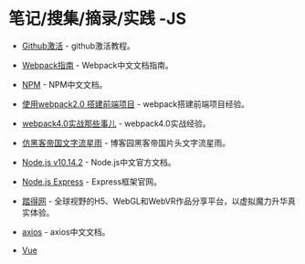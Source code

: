 # 笔记/搜集/摘录/实践 -JS

- [Github激活](https://blog.csdn.net/qazwsxpcm/article/details/68946736) - github激活教程。

- [Webpack指南](https://www.webpackjs.com/guides/) - Webpack中文文档指南。

- [NPM](https://www.npmjs.cn/) - NPM中文文档。

- [使用webpack2.0 搭建前端项目](https://www.cnblogs.com/doudoujun/p/6405534.html) - webpack搭建前端项目经验。

- [webpack4.0实战那些事儿](https://segmentfault.com/a/1190000014112145?utm_source=channel-newest&tdsourcetag=s_pcqq_aiomsg) - webpack4.0实战经验。

- [仿黑客帝国文字流星雨](https://www.cnblogs.com/zijie-li/p/10188138.html) - 博客园黑客帝国片头文字流星雨。

- [Node.js v10.14.2](http://nodejs.cn/api/querystring.html#querystring_querystring_parse_str_sep_eq_options) - Node.js中文官方文档。

- [Node.js Express](http://www.runoob.com/nodejs/nodejs-express-framework.html) - Express框架官网。

- [踏得网](http://techbrood.com/) - 全球视野的H5、WebGL和WebVR作品分享平台，以虚拟魔力升华真实体验。

- [axios](https://www.jianshu.com/p/7a9fbcbb1114) - axios中文文档。

- [Vue <script>引入](https://cdn.jsdelivr.net/npm/vue@2.5.21/dist/vue.js) - Vue <script>项目中引入地址。

- [Vue](https://cn.vuejs.org/v2/api/index.html#props) - Vue官网 API。

- [VeCharts](https://vueblocks.github.io/ve-charts/#/base-options) - VeCharts 是基于 Vue2.x 与 ECharts4.x 构建封装的组件库，用以解决繁杂的 ECharts 配置项以及数据转化带来的烦恼。

- [Element UI](https://element.eleme.cn/#/zh-CN/component/installation) - Element组件在React、Vue、Angular中均可应用。

- [Vue Router](https://router.vuejs.org/zh/installation.html) - Vue路由 API。

- [Vue CLI 3](https://cli.vuejs.org/zh/guide/) - Vue CLI 是一个基于 Vue.js 进行快速开发的完整系统。

- [Vuex](https://vuex.vuejs.org/zh/guide/) - Vuex 是一个专为 Vue.js 应用程序开发的状态管理模式。

- [Hexo](https://hexo.io/zh-cn/docs/setup) - Hexo 是一个快速、简洁且高效的博客框架。Hexo 使用 Markdown（或其他渲染引擎）解析文章，在几秒内，即可利用靓丽的主题生成静态网页。

- [VueJS中学习使用Vuex详解](https://segmentfault.com/a/1190000015782272) - VueJS中学习使用Vuex详解。

- [stylus中文版参考---张鑫旭](https://www.zhangxinxu.com/jq/stylus/interpolation.php) -  stylus，是 CSS 的预处理框架。

- [Koa](https://koa.bootcss.com/) -  Koa -- 基于 Node.js 平台的下一代 web 开发框架。

- [Koa ---廖雪峰](https://www.liaoxuefeng.com/wiki/001434446689867b27157e896e74d51a89c25cc8b43bdb3000/001471087582981d6c0ea265bf241b59a04fa6f61d767f6000) -  廖雪峰的官方网站。

- [ReactTraining](https://reacttraining.com/react-router/web/example/basic) -  React官方路由网站（英文）。

- [Redux教程](http://www.ruanyifeng.com/blog/2016/09/redux_tutorial_part_one_basic_usages.html2) -  Redux 入门教程（一）：基本用法。

- [手把手教你搭建 Dva + Umi 开发环境](https://reacttraining.com/react-router/web/example/basic) -  手把手教你搭建 Dva + Umi 开发环境。

- [防抖（Debounce）和节流（Throttle）](https://fangzhioo.github.io/more/more/debounce-throttle/#undefined) -  防抖（Debounce）和节流（Throttle）



